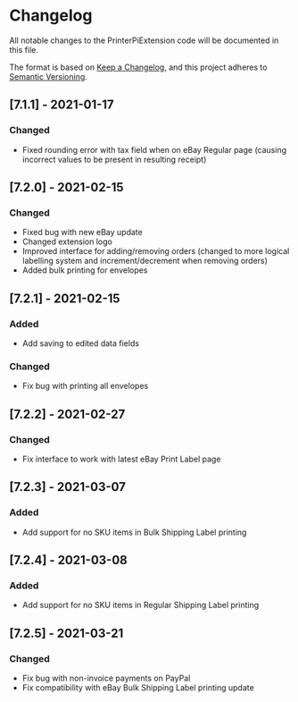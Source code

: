# Changelog
All notable changes to the PrinterPiExtension code will be documented in this file.

The format is based on [Keep a Changelog](https://keepachangelog.com/en/1.0.0/),
and this project adheres to [Semantic Versioning](https://semver.org/spec/v2.0.0.html).

## [7.1.1] - 2021-01-17
### Changed
- Fixed rounding error with tax field when on eBay Regular page (causing incorrect values to be present in resulting receipt)

## [7.2.0] - 2021-02-15
### Changed
- Fixed bug with new eBay update
- Changed extension logo
- Improved interface for adding/removing orders (changed to more logical labelling system and increment/decrement when removing orders)
- Added bulk printing for envelopes

## [7.2.1] - 2021-02-15
### Added
- Add saving to edited data fields
### Changed
- Fix bug with printing all envelopes

## [7.2.2] - 2021-02-27
### Changed
- Fix interface to work with latest eBay Print Label page

## [7.2.3] - 2021-03-07
### Added
- Add support for no SKU items in Bulk Shipping Label printing

## [7.2.4] - 2021-03-08
### Added
- Add support for no SKU items in Regular Shipping Label printing

## [7.2.5] - 2021-03-21
### Changed
- Fix bug with non-invoice payments on PayPal
- Fix compatibility with eBay Bulk Shipping Label printing update